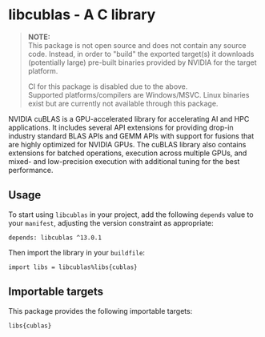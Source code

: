 # libcublas - A C library

> **NOTE:**  
This package is not open source and does not contain any source code. Instead,
in order to "build" the exported target(s) it downloads (potentially large)
pre-built binaries provided by NVIDIA for the target platform.
>
> CI for this package is disabled due to the above.  
Supported platforms/compilers are Windows/MSVC. Linux binaries exist but are
currently not available through this package.

NVIDIA cuBLAS is a GPU-accelerated library for accelerating AI and HPC applications.
It includes several API extensions for providing drop-in industry standard BLAS APIs
and GEMM APIs with support for fusions that are highly optimized for NVIDIA GPUs.
The cuBLAS library also contains extensions for batched operations, execution across
multiple GPUs, and mixed- and low-precision execution with additional tuning for the
best performance.

## Usage

To start using `libcublas` in your project, add the following `depends`
value to your `manifest`, adjusting the version constraint as appropriate:

```
depends: libcublas ^13.0.1
```

Then import the library in your `buildfile`:

```
import libs = libcublas%libs{cublas}
```


## Importable targets

This package provides the following importable targets:

```
libs{cublas}
```
